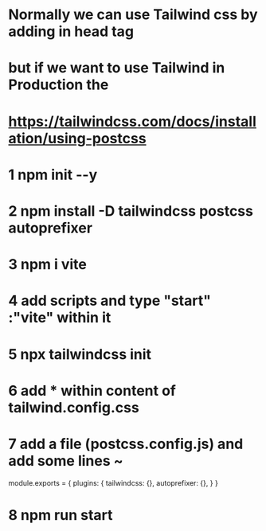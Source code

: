 # Normally we can use Tailwind css by adding <script src="https://cdn.tailwindcss.com"></script> in head tag
# but if we want to use Tailwind in Production the
# https://tailwindcss.com/docs/installation/using-postcss
# 1    npm init --y
# 2   npm install -D tailwindcss postcss autoprefixer
# 3    npm i vite
# 4    add scripts and type "start" :"vite" within it
# 5    npx tailwindcss init
# 6   add * within content of tailwind.config.css
# 7   add a file (postcss.config.js) and add some lines ~
module.exports = {
    plugins: {
      tailwindcss: {},
      autoprefixer: {},
    }
  }
  
# 8    npm run start
